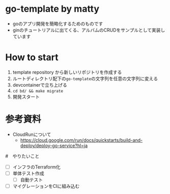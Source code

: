 # go-template by matty

- goのアプリ開発を簡略化するためのものです
- ginのチュートリアルに出てくる、アルバムのCRUDをサンプルとして実装しています

# How to start

1. template repository から新しいリポジトリを作成する
2. ルートディレクトリ配下の`go-template`の文字列を任意の文字列に変える
3. devcontainerで立ち上げる
4. `cd bd/ && make migrate`
5. 開発スタート

# 参考資料
- CloudRunについて
  - https://cloud.google.com/run/docs/quickstarts/build-and-deploy/deploy-go-service?hl=ja

#　やりたいこと
- [ ] インフラのTerraform化
- [ ] 単体テスト作成
  - [ ] 自動テスト
- [ ] マイグレーションをCIに組み込む
